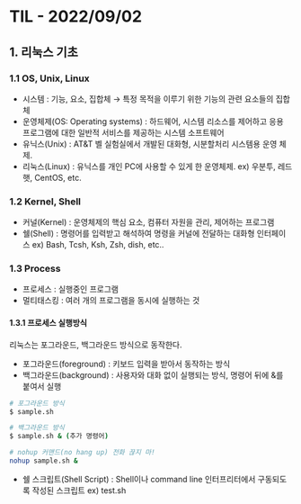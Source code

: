# TIL - 2022/09/02
## 1. 리눅스 기초

### 1.1 OS, Unix, Linux

- 시스템 : 기능, 요소, 집합체 &rarr; 특정 목적을 이루기 위한 기능의 관련 요소들의 집합체
- 운영체제(OS: Operating systems) : 하드웨어, 시스템 리소스를 제어하고 응용 프로그램에 대한 일반적 서비스를 제공하는 시스템 소프트웨어
- 유닉스(Unix) : AT&T 벨 실험실에서 개발된 대화형, 시분할처리 시스템용 운영 체제.
- 리눅스(Linux) : 유닉스를 개인 PC에 사용할 수 있게 한 운영체제. ex) 우분투, 레드햇, CentOS, etc.

### 1.2 Kernel, Shell

- 커널(Kernel) : 운영체제의 핵심 요소, 컴퓨터 자원을 관리, 제어하는 프로그램
- 쉘(Shell) : 명령어를 입력받고 해석하여 명령을 커널에 전달하는 대화형 인터페이스 ex) Bash, Tcsh, Ksh, Zsh, dish, etc..

### 1.3 Process

- 프로세스 : 실행중인 프로그램
- 멀티태스킹 : 여러 개의 프로그램을 동시에 실행하는 것

#### 1.3.1 프로세스 실행방식

리눅스는 포그라운드, 백그라운드 방식으로 동작한다.

- 포그라운드(foreground) : 키보드 입력을 받아서 동작하는 방식
- 백그라운드(background) : 사용자와 대화 없이 실행되는 방식, 명령어 뒤에 &를 붙여서 실행

```bash
# 포그라운드 방식
$ sample.sh

# 백그라운드 방식
$ sample.sh & (추가 명령어)

# nohup 커맨드(no hang up) 전화 끊지 마!
nohup sample.sh &
```

- 쉘 스크립트(Shell Script) : Shell이나 command line 인터프리터에서 구동되도록 작성된 스크립트 ex) test.sh
